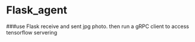# Flask_agent

###use Flask receive and sent jpg photo. then run a gRPC client to access tensorflow servering
